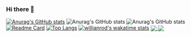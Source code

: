 ### Hi there 👋

<!--
**ThiagoDalto/ThiagoDalto** is a ✨ _special_ ✨ repository because its `README.md` (this file) appears on your GitHub profile.

Here are some ideas to get you started:

- 🔭 I’m currently working on ...
- 🌱 I’m currently learning ...
- 👯 I’m looking to collaborate on ...
- 🤔 I’m looking for help with ...
- 💬 Ask me about ...
- 📫 How to reach me: ...
- 😄 Pronouns: ...
- ⚡ Fun fact: ...
-->
[![Anurag's GitHub stats](https://github-readme-stats.vercel.app/api?username=ThiagoDalto)](https://github.com/ThiagoDalto/github-readme-stats)
![Anurag's GitHub stats](https://github-readme-stats.vercel.app/api?username=ThiagoDalto&count_private=true)
![Anurag's GitHub stats](https://github-readme-stats.vercel.app/api?username=ThiagoDalto&show_icons=true&theme=radical)
[![Readme Card](https://github-readme-stats.vercel.app/api/pin/?username=ThiagoDalto&repo=github-readme-stats)](https://github.com/ThiagoDalto/github-readme-stats)
[![Top Langs](https://github-readme-stats.vercel.app/api/top-langs/?username=ThiagoDalto)](https://github.com/ThiagoDalto/github-readme-stats)
[![willianrod's wakatime stats](https://github-readme-stats.vercel.app/api/wakatime?username=ThiagoDalto)](https://github.com/ThiagoDalto/github-readme-stats)
<a href="https://github.com/anuraghazra/github-readme-stats">
  <img align="center" src="https://github-readme-stats.vercel.app/api/pin/?username=ThiagoDalto&repo=github-readme-stats" />
</a>
<a href="https://github.com/anuraghazra/convoychat">
  <img align="center" src="https://github-readme-stats.vercel.app/api/pin/?username=ThiagoDalto&repo=convoychat" />
</a>
